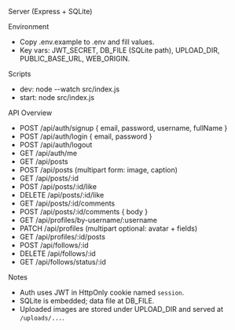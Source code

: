 Server (Express + SQLite)

Environment
- Copy .env.example to .env and fill values.
- Key vars: JWT_SECRET, DB_FILE (SQLite path), UPLOAD_DIR, PUBLIC_BASE_URL, WEB_ORIGIN.

Scripts
- dev: node --watch src/index.js
- start: node src/index.js

API Overview
- POST /api/auth/signup { email, password, username, fullName }
- POST /api/auth/login { email, password }
- POST /api/auth/logout
- GET  /api/auth/me
- GET  /api/posts
- POST /api/posts (multipart form: image, caption)
- GET  /api/posts/:id
- POST /api/posts/:id/like
- DELETE /api/posts/:id/like
- GET  /api/posts/:id/comments
- POST /api/posts/:id/comments { body }
- GET  /api/profiles/by-username/:username
- PATCH /api/profiles (multipart optional: avatar + fields)
- GET  /api/profiles/:id/posts
- POST /api/follows/:id
- DELETE /api/follows/:id
- GET  /api/follows/status/:id

Notes
- Auth uses JWT in HttpOnly cookie named `session`.
- SQLite is embedded; data file at DB_FILE.
- Uploaded images are stored under UPLOAD_DIR and served at `/uploads/...`.
